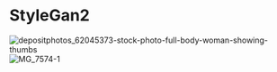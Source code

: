 # StyleGan2

![depositphotos_62045373-stock-photo-full-body-woman-showing-thumbs](https://user-images.githubusercontent.com/65455865/156390779-21dc72fb-196c-4cc1-a138-2bc530597592.jpg)
![MG_7574-1](https://user-images.githubusercontent.com/65455865/156390793-b050b751-2d0e-4d6d-8935-d99fc8a18fb3.jpg)
